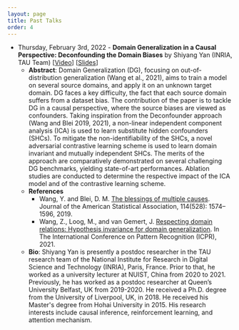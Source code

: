 ```yaml
---
layout: page
title: Past Talks
order: 4
---
```


<!-- ## Past Talks and Recordings -->

* Thursday, February 3rd, 2022 - **Domain Generalization in a Causal Perspective: Deconfounding the Domain Biases** by Shiyang Yan (INRIA, TAU Team) [[Video]()] [[Slides]()]
  - **Abstract**: Domain Generalization (DG), focusing on out-of-distribution generalization (Wang et al., 2021), aims to train a model on several source domains, and apply it on an unknown target domain. DG faces a key difficulty, the fact that each source domain suffers from a dataset bias. The contribution of the paper is to tackle DG in a causal perspective, where the source biases are viewed as confounders. Taking inspiration from the Deconfounder approach (Wang and Blei 2019, 2021), a non-linear independent component analysis (ICA) is used to learn substitute hidden confounders (SHCs). To mitigate the non-identifiability of the SHCs,  a novel adversarial contrastive learning scheme is used to learn domain invariant and mutually independent SHCs. The merits of the approach are comparatively demonstrated on several challenging DG benchmarks, yielding state-of-art performances. Ablation studies are conducted to determine the respective impact of the ICA model and of the contrastive learning scheme.
  - **References**
    - Wang, Y. and Blei, D. M. [The blessings of multiple causes](https://www.tandfonline.com/doi/full/10.1080/01621459.2019.1686987). Journal of the American Statistical Association, 114(528): 1574–1596, 2019.
    - Wang, Z., Loog, M., and van Gemert, J. [Respecting domain relations: Hypothesis invariance for domain generalization](https://arxiv.org/abs/2010.07591). In The International Conference on Pattern Recognition (ICPR), 2021.
  - **Bio**: Shiyang Yan is presently a postdoc researcher in the TAU research team of the National Institute for Research in Digital Science and Technology (INRIA), Paris, France. Prior to that, he worked as a university lecturer at NUIST, China from 2020 to 2021. Previously, he has worked as a postdoc researcher at Queen’s University Belfast, UK from 2019-2020. He received a Ph.D. degree from the University of Liverpool, UK, in 2018. He received his Master's degree from Hohai University in 2015. His research interests include causal inference, reinforcement learning, and attention mechanism.  
